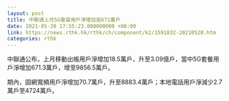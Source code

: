```yaml
---
layout: post
title: 中聯通上月5G套餐用戶淨增加逾671萬戶
date: 2021-05-20 17:55:23.000000000 +08:00
link: https://news.rthk.hk/rthk/ch/component/k2/1591832-20210520.htm
categories: rthk
---
```


中聯通公布，上月移動出帳用戶淨增加18.5萬戶，升至3.09億戶，當中5G套餐用戶淨增加671.3萬戶，增至9856.5萬戶。

期內，固網寬頻用戶淨增加70.7萬戶，升至8883.4萬戶；本地電話用戶淨減少2.7萬戶至4724萬戶。
